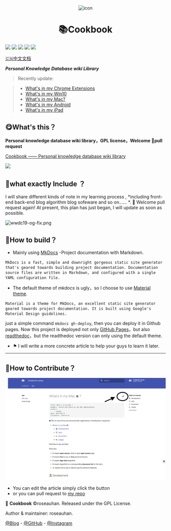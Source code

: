 <div align="center">

<img src="https://i.loli.net/2019/08/09/2f3NUxKFjvGqeZ4.png" width="160px" alt="icon" />

<h1> 📚Cookbook  </h1>

</div>

[![](https://flat.badgen.net/badge/github/github?icon)](https://github.com/RoseauHan/cookbook-material)
[![](https://badgen.net/badge/readthedoc/pass/yellow)](https://roseau-cookbook.readthedocs.io)
[![](https://img.shields.io/github/last-commit/roseauhan/cookbook-material/gh-pages)](https://github.com/RoseauHan/cookbook-material/tree/gh-pages)
[![](https://badgen.net/twitter/follow/roseauhan)](https://twitter.com/roseauhan)
[![](https://img.shields.io/github/license/RoseauHan/cookbook-material)](https://github.com/RoseauHan/cookbook-material/tree/master/LICENSE)


[🇨🇳中文文档](https://github.com/RoseauHan/cookbook-material/blob/master/README-CN.md)

***Personal Knowledge Database wiki Library***

> Recently update: 

> - [What's in my Chrome Extensions](https://roseauhan.github.io/cookbook-material/app/Whats-in-my-Chrome-extensions)
> - [What's in my Win10](https://roseauhan.github.io/cookbook-material/app/Whats-in-my-Win10)
> - [What's in my Mac?](https://roseauhan.github.io/cookbook-material/app/Whats-in-my-Mac/)
> - [What's in my Android](https://roseauhan.github.io/cookbook-material/app/Whats-in-my-Android)
> - [What's in my iPad](https://roseauhan.github.io/cookbook-material/app/Whats-in-my-iPad)


## 😋What's this？


**Personal knowledge database wiki library，GPL license，Welcome 👏pull request**


[Cookbook —— Personal knowledge database wiki library ](https://roseauhan.github.io/cookbook-material)


![](https://i.loli.net/2019/08/09/Z9iGLzEN7bmJgsx.png)


## 🤯what exactly Include ？

I will share different kinds of note in my learning process , *including front-end back-end blog algorithm blog sofeware and so on…… *.  👏 Welcome pull request again!   At present, this plan has just began, I will update as soon as possible.


![wwdc19-og-fix.png](https://i.loli.net/2019/08/09/gQ4tmo6idskz87x.png)


## 🧐How to build？


- Mainly using  [MkDocs](https://github.com/mkdocs/mkdocs/) -Project documentation with Markdown.


```
MkDocs is a fast, simple and downright gorgeous static site generator that's geared towards building project documentation. Documentation source files are written in Markdown, and configured with a single YAML configuration file.
```


- The default theme of *mkdocs* is ugly，so I choose to use [Material theme](https://squidfunk.github.io/mkdocs-material/).
```
Material is a theme for MkDocs, an excellent static site generator geared towards project documentation. It is built using Google's Material Design guidelines.
```

just a simple command `mkdocs gh-deploy`, then you can deploy it in Github pages. Now this project is deployed not only [GitHub Pages](https://roseauhan.github.io/cookbook-material/)，but also [readthedoc](https://roseau-cookbook.readthedocs.io)，but the readthedoc version can only using the default theme.


- ⚑ I will write a more concrete article to help your guys to learn it later.

---
## 🧐How to Contribute？

![pic](https://raw.githubusercontent.com/RoseauHan/upic-upload/master/ScreenShot.png)
- You can edit the article simply click the button
- or you can pull request to [my repo](https://github.com/RoseauHan/cookbook-material/)

📒 **Cookbook** ©roseauhan. Released under the GPL License.


Author & maintainer: roseauhan.

[@Blog](https://roseauhan.github.io/) - [@GitHub](https://github.com/roseauhan) - [@Instagram](https://instagram.com/roseauhan)